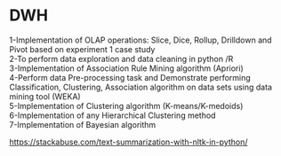 # DWH
1-Implementation of OLAP operations: Slice, Dice, Rollup, Drilldown and Pivot based on experiment 1 case study        
2-To perform data exploration and data cleaning in python /R            
3-Implementation of Association Rule Mining algorithm (Apriori)                     
4-Perform data Pre-processing task and Demonstrate performing Classification, Clustering, Association algorithm on data sets using data mining tool (WEKA)                                                        
5-Implementation of Clustering algorithm (K-means/K-medoids)                                      
6-Implementation of any  Hierarchical Clustering method                                                       
7-Implementation of Bayesian algorithm
                                                      
https://stackabuse.com/text-summarization-with-nltk-in-python/                                                    
